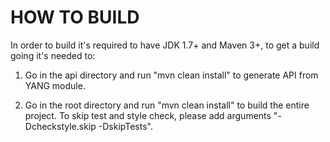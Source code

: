 HOW TO BUILD
============
In order to build it's required to have JDK 1.7+ and Maven 3+, to get
a build going it's needed to:

1) Go in the api directory and run
   "mvn clean install"
   to generate API from YANG module. 

2) Go in the root directory and run 
   "mvn clean install"
   to build the entire project.
   To skip test and style check, please add arguments "-Dcheckstyle.skip -DskipTests".

